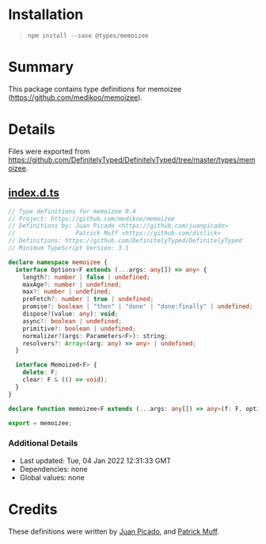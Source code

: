 # Installation
> `npm install --save @types/memoizee`

# Summary
This package contains type definitions for memoizee (https://github.com/medikoo/memoizee).

# Details
Files were exported from https://github.com/DefinitelyTyped/DefinitelyTyped/tree/master/types/memoizee.
## [index.d.ts](https://github.com/DefinitelyTyped/DefinitelyTyped/tree/master/types/memoizee/index.d.ts)
````ts
// Type definitions for memoizee 0.4
// Project: https://github.com/medikoo/memoizee
// Definitions by: Juan Picado <https://github.com/juanpicado>
//                 Patrick Muff <https://github.com/dislick>
// Definitions: https://github.com/DefinitelyTyped/DefinitelyTyped
// Minimum TypeScript Version: 3.1

declare namespace memoizee {
  interface Options<F extends (...args: any[]) => any> {
    length?: number | false | undefined;
    maxAge?: number | undefined;
    max?: number | undefined;
    preFetch?: number | true | undefined;
    promise?: boolean | "then" | "done" | "done:finally" | undefined;
    dispose?(value: any): void;
    async?: boolean | undefined;
    primitive?: boolean | undefined;
    normalizer?(args: Parameters<F>): string;
    resolvers?: Array<(arg: any) => any> | undefined;
  }

  interface Memoized<F> {
    delete: F;
    clear: F & (() => void);
  }
}

declare function memoizee<F extends (...args: any[]) => any>(f: F, options?: memoizee.Options<F>): F & memoizee.Memoized<F>;

export = memoizee;

````

### Additional Details
 * Last updated: Tue, 04 Jan 2022 12:31:33 GMT
 * Dependencies: none
 * Global values: none

# Credits
These definitions were written by [Juan Picado](https://github.com/juanpicado), and [Patrick Muff](https://github.com/dislick).
